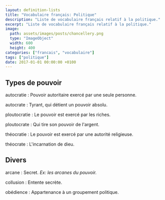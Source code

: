 ```yaml
---
layout: definition-lists
title: "Vocabulaire français: Politique"
description: "Liste de vocabulaire français relatif à la politique."
excerpt: "Liste de vocabulaire français relatif à la politique."
image:
  path: assets/images/posts/chancellery.png
  type: "ImageObject"
  width: 600
  height: 400
categories: ["francais", "vocabulaire"]
tags: ["politique"]
date: 2017-01-01 00:00:00 +0100
---
```


## Types de pouvoir

autocratie
: Pouvoir autoritaire exercé par une seule personne.

autocrate
: Tyrant, qui détient un pouvoir absolu.

ploutocratie
: Le pouvoir est exercé par les riches.

ploutocrate
: Qui tire son pouvoir de l'argent.

théocratie
: Le pouvoir est exercé par une autorité religieuse.

théocrate
: L'incarnation de dieu.


## Divers

arcane
: Secret.
*Ex: les arcanes du pouvoir.*

collusion
: Entente secrète.

obédience
: Appartenance à un groupement politique.
